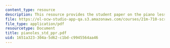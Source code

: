 ```yaml
---
content_type: resource
description: This resource provides the student paper on the piano lesson.
file: https://ol-ocw-studio-app-qa.s3.amazonaws.com/courses/21m-710-script-analysis-fall-2005/1651a323304a5d62c1bdc9945564aa46_pianoles_std_ppr.pdf
file_type: application/pdf
resourcetype: Document
title: pianoles_std_ppr.pdf
uid: 1651a323-304a-5d62-c1bd-c9945564aa46
---
```

